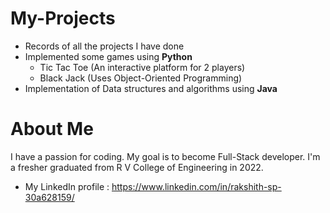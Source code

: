 # My-Projects
- Records of all the projects I have done
- Implemented some games using **Python**
  - Tic Tac Toe (An interactive platform for 2 players)
  - Black Jack (Uses Object-Oriented Programming)
- Implementation of Data structures and algorithms using **Java**

# About Me
I have a passion for coding. My goal is to become Full-Stack developer. I'm a fresher graduated from R V College of Engineering in 2022.
- My LinkedIn profile : https://www.linkedin.com/in/rakshith-sp-30a628159/
